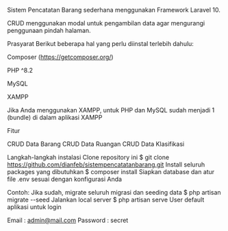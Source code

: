 Sistem Pencatatan Barang sederhana menggunakan Framework Laravel 10.


CRUD menggunakan modal untuk pengambilan data agar mengurangi penggunaan pindah halaman.


Prasyarat
Berikut beberapa hal yang perlu diinstal terlebih dahulu:

Composer (https://getcomposer.org/)

PHP ^8.2

MySQL

XAMPP

Jika Anda menggunakan XAMPP, untuk PHP dan MySQL sudah menjadi 1 (bundle) di dalam aplikasi XAMPP

Fitur

CRUD Data Barang
CRUD Data Ruangan
CRUD Data Klasifikasi

Langkah-langkah instalasi
Clone repository ini
$ git clone https://github.com/dianfeb/sistempencatatanbarang.git
Install seluruh packages yang dibutuhkan
$ composer install
Siapkan database dan atur file .env sesuai dengan konfigurasi Anda

Contoh:
Jika sudah, migrate seluruh migrasi dan seeding data
$ php artisan migrate --seed
Jalankan local server
$ php artisan serve
User default aplikasi untuk login

Email       : admin@mail.com
Password    : secret



